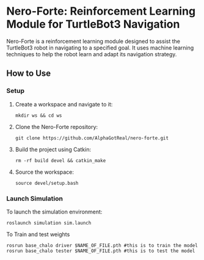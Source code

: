 # Nero-Forte: Reinforcement Learning Module for TurtleBot3 Navigation

Nero-Forte is a reinforcement learning module designed to assist the TurtleBot3 robot in navigating to a specified goal. It uses machine learning techniques to help the robot learn and adapt its navigation strategy.

## How to Use

### Setup

1. Create a workspace and navigate to it:

    ```shell
    mkdir ws && cd ws
    ```

2. Clone the Nero-Forte repository:

    ```shell
    git clone https://github.com/AlphaGotReal/nero-forte.git
    ```

3. Build the project using Catkin:

    ```shell
    rm -rf build devel && catkin_make
    ```

4. Source the workspace:

    ```shell
    source devel/setup.bash
    ```

### Launch Simulation

To launch the simulation environment:

```shell
roslaunch simulation sim.launch
```
To Train and test weights
```shell
rosrun base_chalo driver $NAME_OF_FILE.pth #this is to train the model
rosrun base_chalo tester $NAME_OF_FILE.pth #this is to test the model
